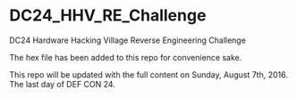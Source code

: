 # DC24_HHV_RE_Challenge
DC24 Hardware Hacking Village Reverse Engineering Challenge

The hex file has been added to this repo for convenience sake.

This repo will be updated with the full content on Sunday, August 7th, 2016. 
The last day of DEF CON 24.
